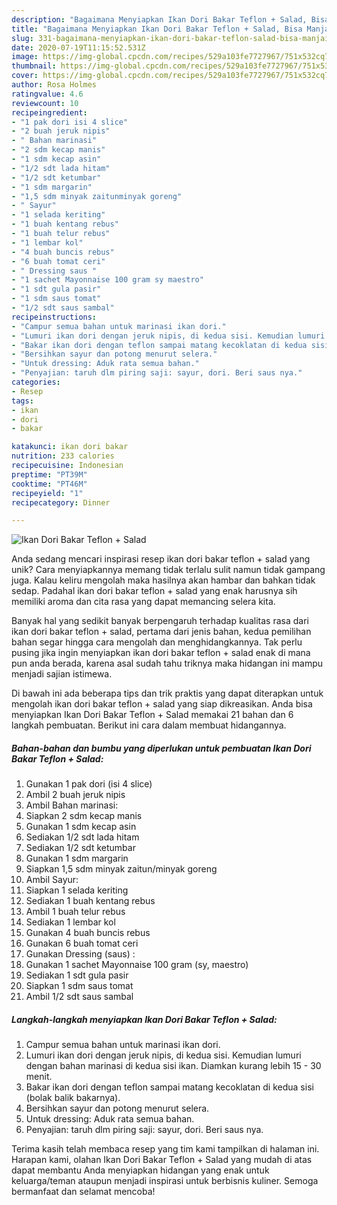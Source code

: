 ```yaml
---
description: "Bagaimana Menyiapkan Ikan Dori Bakar Teflon + Salad, Bisa Manjain Lidah"
title: "Bagaimana Menyiapkan Ikan Dori Bakar Teflon + Salad, Bisa Manjain Lidah"
slug: 331-bagaimana-menyiapkan-ikan-dori-bakar-teflon-salad-bisa-manjain-lidah
date: 2020-07-19T11:15:52.531Z
image: https://img-global.cpcdn.com/recipes/529a103fe7727967/751x532cq70/ikan-dori-bakar-teflon-salad-foto-resep-utama.jpg
thumbnail: https://img-global.cpcdn.com/recipes/529a103fe7727967/751x532cq70/ikan-dori-bakar-teflon-salad-foto-resep-utama.jpg
cover: https://img-global.cpcdn.com/recipes/529a103fe7727967/751x532cq70/ikan-dori-bakar-teflon-salad-foto-resep-utama.jpg
author: Rosa Holmes
ratingvalue: 4.6
reviewcount: 10
recipeingredient:
- "1 pak dori isi 4 slice"
- "2 buah jeruk nipis"
- " Bahan marinasi"
- "2 sdm kecap manis"
- "1 sdm kecap asin"
- "1/2 sdt lada hitam"
- "1/2 sdt ketumbar"
- "1 sdm margarin"
- "1,5 sdm minyak zaitunminyak goreng"
- " Sayur"
- "1 selada keriting"
- "1 buah kentang rebus"
- "1 buah telur rebus"
- "1 lembar kol"
- "4 buah buncis rebus"
- "6 buah tomat ceri"
- " Dressing saus "
- "1 sachet Mayonnaise 100 gram sy maestro"
- "1 sdt gula pasir"
- "1 sdm saus tomat"
- "1/2 sdt saus sambal"
recipeinstructions:
- "Campur semua bahan untuk marinasi ikan dori."
- "Lumuri ikan dori dengan jeruk nipis, di kedua sisi. Kemudian lumuri dengan bahan marinasi di kedua sisi ikan. Diamkan kurang lebih 15 - 30 menit."
- "Bakar ikan dori dengan teflon sampai matang kecoklatan di kedua sisi (bolak balik bakarnya)."
- "Bersihkan sayur dan potong menurut selera."
- "Untuk dressing: Aduk rata semua bahan."
- "Penyajian: taruh dlm piring saji: sayur, dori. Beri saus nya."
categories:
- Resep
tags:
- ikan
- dori
- bakar

katakunci: ikan dori bakar 
nutrition: 233 calories
recipecuisine: Indonesian
preptime: "PT39M"
cooktime: "PT46M"
recipeyield: "1"
recipecategory: Dinner

---
```



![Ikan Dori Bakar Teflon + Salad](https://img-global.cpcdn.com/recipes/529a103fe7727967/751x532cq70/ikan-dori-bakar-teflon-salad-foto-resep-utama.jpg)

Anda sedang mencari inspirasi resep ikan dori bakar teflon + salad yang unik? Cara menyiapkannya memang tidak terlalu sulit namun tidak gampang juga. Kalau keliru mengolah maka hasilnya akan hambar dan bahkan tidak sedap. Padahal ikan dori bakar teflon + salad yang enak harusnya sih memiliki aroma dan cita rasa yang dapat memancing selera kita.



Banyak hal yang sedikit banyak berpengaruh terhadap kualitas rasa dari ikan dori bakar teflon + salad, pertama dari jenis bahan, kedua pemilihan bahan segar hingga cara mengolah dan menghidangkannya. Tak perlu pusing jika ingin menyiapkan ikan dori bakar teflon + salad enak di mana pun anda berada, karena asal sudah tahu triknya maka hidangan ini mampu menjadi sajian istimewa.


Di bawah ini ada beberapa tips dan trik praktis yang dapat diterapkan untuk mengolah ikan dori bakar teflon + salad yang siap dikreasikan. Anda bisa menyiapkan Ikan Dori Bakar Teflon + Salad memakai 21 bahan dan 6 langkah pembuatan. Berikut ini cara dalam membuat hidangannya.

<!--inarticleads1-->

##### Bahan-bahan dan bumbu yang diperlukan untuk pembuatan Ikan Dori Bakar Teflon + Salad:

1. Gunakan 1 pak dori (isi 4 slice)
1. Ambil 2 buah jeruk nipis
1. Ambil  Bahan marinasi:
1. Siapkan 2 sdm kecap manis
1. Gunakan 1 sdm kecap asin
1. Sediakan 1/2 sdt lada hitam
1. Sediakan 1/2 sdt ketumbar
1. Gunakan 1 sdm margarin
1. Siapkan 1,5 sdm minyak zaitun/minyak goreng
1. Ambil  Sayur:
1. Siapkan 1 selada keriting
1. Sediakan 1 buah kentang rebus
1. Ambil 1 buah telur rebus
1. Sediakan 1 lembar kol
1. Gunakan 4 buah buncis rebus
1. Gunakan 6 buah tomat ceri
1. Gunakan  Dressing (saus) :
1. Gunakan 1 sachet Mayonnaise 100 gram (sy, maestro)
1. Sediakan 1 sdt gula pasir
1. Siapkan 1 sdm saus tomat
1. Ambil 1/2 sdt saus sambal




<!--inarticleads2-->

##### Langkah-langkah menyiapkan Ikan Dori Bakar Teflon + Salad:

1. Campur semua bahan untuk marinasi ikan dori.
1. Lumuri ikan dori dengan jeruk nipis, di kedua sisi. Kemudian lumuri dengan bahan marinasi di kedua sisi ikan. Diamkan kurang lebih 15 - 30 menit.
1. Bakar ikan dori dengan teflon sampai matang kecoklatan di kedua sisi (bolak balik bakarnya).
1. Bersihkan sayur dan potong menurut selera.
1. Untuk dressing: Aduk rata semua bahan.
1. Penyajian: taruh dlm piring saji: sayur, dori. Beri saus nya.




Terima kasih telah membaca resep yang tim kami tampilkan di halaman ini. Harapan kami, olahan Ikan Dori Bakar Teflon + Salad yang mudah di atas dapat membantu Anda menyiapkan hidangan yang enak untuk keluarga/teman ataupun menjadi inspirasi untuk berbisnis kuliner. Semoga bermanfaat dan selamat mencoba!
